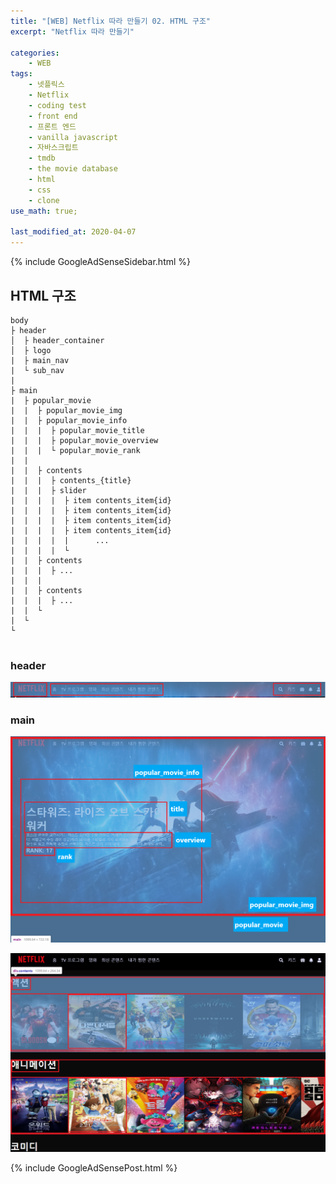 ```yaml
---
title: "[WEB] Netflix 따라 만들기 02. HTML 구조"
excerpt: "Netflix 따라 만들기"

categories:
    - WEB
tags:
    - 넷플릭스
    - Netflix
    - coding test
    - front end
    - 프론트 엔드
    - vanilla javascript
    - 자바스크립트
    - tmdb
    - the movie database
    - html
    - css
    - clone
use_math: true;

last_modified_at: 2020-04-07  
---
```


{% include GoogleAdSenseSidebar.html %}  

## HTML 구조
```
body
├ header
│  ├ header_container
│  ├ logo
|  ├ main_nav
|  └ sub_nav
|
├ main
|  ├ popular_movie
|  |  ├ popular_movie_img
|  |  ├ popular_movie_info
|  |  |  ├ popular_movie_title
|  |  |  ├ popular_movie_overview
|  |  |  └ popular_movie_rank
|  |  
|  |  ├ contents
|  |  |  ├ contents_{title}
|  |  |  ├ slider
|  |  |  |  ├ item contents_item{id}
|  |  |  |  ├ item contents_item{id}
|  |  |  |  ├ item contents_item{id}
|  |  |  |  ├ item contents_item{id}
|  |  |  |  |      ...
|  |  |  |  └
|  |  ├ contents
|  |  |  ├ ...
|  |  |
|  |  ├ contents
|  |  |  ├ ...
|  |  └
|  └
└


```

### header

[![image01](/assets/Web/clone_netflix/header01.png)](/assets/Web/clone_netflix/header01.png)

### main
  
[![image02](/assets/Web/clone_netflix/main01.png)](/assets/Web/clone_netflix/main01.png)
  
[![image03](/assets/Web/clone_netflix/main02.png)](/assets/Web/clone_netflix/main02.png)  
  



{% include GoogleAdSensePost.html %}  

